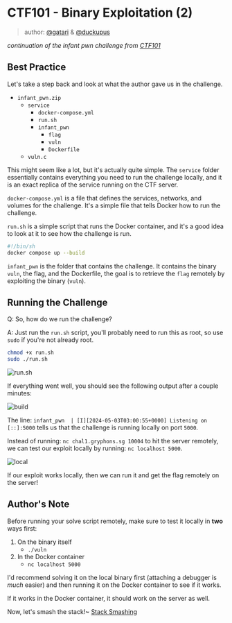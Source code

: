 # CTF101 - Binary Exploitation (2)
> author: [@gatari](https://github.com/gatariee) & [@duckupus](https://github.com/duckupus)

_continuation of the infant pwn challenge from [CTF101](https://ctf.gryphons.sg/)_

## Best Practice
Let's take a step back and look at what the author gave us in the challenge.

* `infant_pwn.zip`
    * `service`
        * `docker-compose.yml`
        * `run.sh`
        * `infant_pwn`
            * `flag`
            * `vuln`
            * `Dockerfile`
    * `vuln.c`

This might seem like a lot, but it's actually quite simple. The `service` folder essentially contains everything you need to run the challenge locally, and it is an exact replica of the service running on the CTF server.

`docker-compose.yml` is a file that defines the services, networks, and volumes for the challenge. It's a simple file that tells Docker how to run the challenge.

`run.sh` is a simple script that runs the Docker container, and it's a good idea to look at it to see how the challenge is run.
```sh
#!/bin/sh
docker compose up --build
```

`infant_pwn` is the folder that contains the challenge. It contains the binary `vuln`, the flag, and the Dockerfile, the goal is to retrieve the `flag` remotely by exploiting the binary (`vuln`).

## Running the Challenge
Q: So, how do we run the challenge? 

A: Just run the `run.sh` script, you'll probably need to run this as root, so use `sudo` if you're not already root.

```sh
chmod +x run.sh
sudo ./run.sh
```

![run.sh](https://i.gyazo.com/1fe85d2e505ee724964cbdb922317ee7.png)

If everything went well, you should see the following output after a couple minutes:

![build](https://i.gyazo.com/aba4913f5a9592d7327ad40d0668cf9a.png)

The line: `infant_pwn  | [I][2024-05-03T03:00:55+0000] Listening on [::]:5000` tells us that the challenge is running locally on port `5000`.

Instead of running: `nc chal1.gryphons.sg 10004` to hit the server remotely, we can test our exploit locally by running: `nc localhost 5000`.

![local](https://i.gyazo.com/5268293634aa213e52244b77454082c9.png)

If our exploit works locally, then we can run it and get the flag remotely on the server!

## Author's Note
Before running your solve script remotely, make sure to test it locally in **two** ways first:
1. On the binary itself
    * `./vuln`
2. In the Docker container
    * `nc localhost 5000`

I'd recommend solving it on the local binary first (attaching a debugger is _much_ easier) and then running it on the Docker container to see if it works.

If it works in the Docker container, it should work on the server as well.

Now, let's smash the stack!~ [Stack Smashing](./3.%20Stack%20Smashing.md)